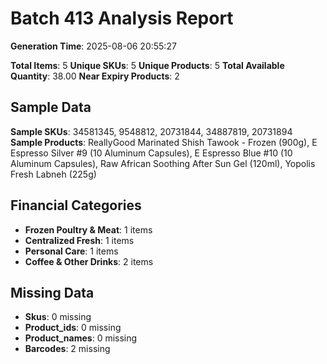 # Batch 413 Analysis Report

**Generation Time**: 2025-08-06 20:55:27

**Total Items**: 5
**Unique SKUs**: 5
**Unique Products**: 5
**Total Available Quantity**: 38.00
**Near Expiry Products**: 2

## Sample Data
**Sample SKUs**: 34581345, 9548812, 20731844, 34887819, 20731894
**Sample Products**: ReallyGood Marinated Shish Tawook - Frozen (900g), E Espresso Silver #9 (10 Aluminum Capsules), E Espresso Blue #10 (10 Aluminum Capsules), Raw African Soothing After Sun Gel (120ml), Yopolis Fresh Labneh (225g)

## Financial Categories
- **Frozen Poultry & Meat**: 1 items
- **Centralized Fresh**: 1 items
- **Personal Care**: 1 items
- **Coffee & Other Drinks**: 2 items

## Missing Data
- **Skus**: 0 missing
- **Product_ids**: 0 missing
- **Product_names**: 0 missing
- **Barcodes**: 2 missing
